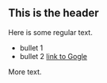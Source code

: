 ## This is the header

Here is some regular text.
* bullet 1
* bullet 2
[link to Gogle](http:/www.google.com)

More text.